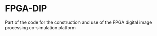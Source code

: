 # FPGA-DIP
Part of the code for the construction and use of the FPGA digital image processing co-simulation platform

